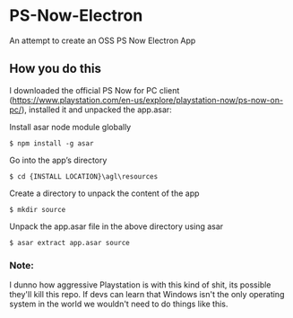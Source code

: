 # PS-Now-Electron
An attempt to create an OSS PS Now Electron App

## How you do this
I downloaded the official PS Now for PC client (https://www.playstation.com/en-us/explore/playstation-now/ps-now-on-pc/), installed it and unpacked the app.asar:

Install asar node module globally

`$ npm install -g asar`

Go into the app’s directory

`$ cd {INSTALL LOCATION}\agl\resources`

Create a directory to unpack the content of the app

`$ mkdir source`

Unpack the app.asar file in the above directory using asar

`$ asar extract app.asar source`

### Note:
I dunno how aggressive Playstation is with this kind of shit, its possible they'll kill this repo. If devs can learn that Windows isn't the only operating system in the world we wouldn't need to do things like this.
